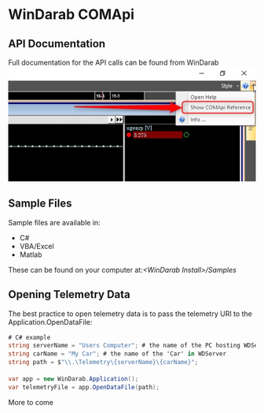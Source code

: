 # WinDarab COMApi

## API Documentation

Full documentation for the API calls can be found from WinDarab
![Full Help](images/COMAPI&#32;Show&#32;Help.jpg)

## Sample Files

Sample files are available in:

- C#
- VBA/Excel
- Matlab

These can be found on your computer at:_\<WinDarab Install>/Samples_

## Opening Telemetry Data

The best practice to open telemetry data is to pass the telemetry URI to the Application.OpenDataFile:

```C#
# C# example
string serverName = "Users Computer"; # the name of the PC hosting WDServer
string carName = "My Car"; # the name of the 'Car' in WDServer
string path = $"\\.\Telemetry\{serverName}\{carName}";

var app = new WinDarab.Application();
var telemetryFile = app.OpenDataFile(path);
```

More to come
